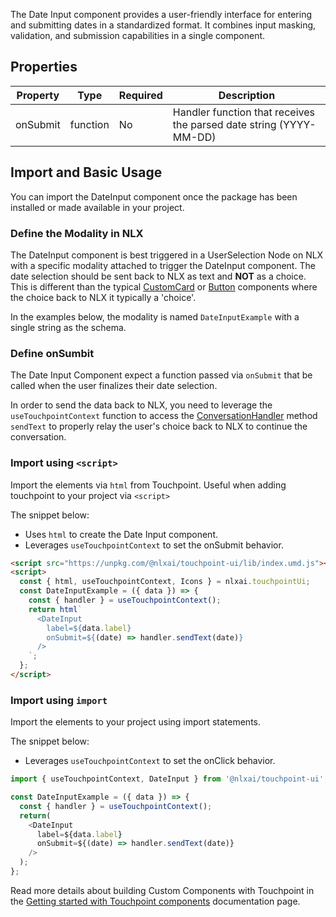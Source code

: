 
The Date Input component provides a user-friendly interface for entering and submitting dates in a standardized format. It combines input masking, validation, and submission capabilities in a single component.


## Properties

| Property | Type     | Required | Description                                                       |
| -------- | -------- | -------- | ----------------------------------------------------------------- |
| onSubmit | function | No       | Handler function that receives the parsed date string (YYYY-MM-DD) |

## Import and Basic Usage

You can import the DateInput component once the package has been installed or made available in your project.

### Define the Modality in NLX

The DateInput component is best triggered in a UserSelection Node on NLX with a specific modality attached to trigger the DateInput component. The date selection should be sent back to NLX as text and **NOT** as a choice. This is different than the typical [CustomCard](/touchpoint-CustomCards) or [Button](/touchpoint-Buttons) components where the choice back to NLX it typically a 'choice'.

In the examples below, the modality is named `DateInputExample` with a single string as the schema.

### Define onSumbit

The Date Input Component expect a function passed via `onSubmit` that be called when the user finalizes their date selection.

In order to send the data back to NLX, you need to leverage the `useTouchpointContext` function to access the [ConversationHandler](/headless-api-reference#interfacesconversationhandlermd) method `sendText` to properly relay the user's choice back to NLX to continue the conversation.

### Import using `<script>`

Import the elements via `html` from Touchpoint. Useful when adding touchpoint to your project via `<script>`

The snippet below: 

* Uses `html` to create the Date Input component.
* Leverages `useTouchpointContext` to set the onSubmit behavior.

```html
<script src="https://unpkg.com/@nlxai/touchpoint-ui/lib/index.umd.js"></script>
<script>
  const { html, useTouchpointContext, Icons } = nlxai.touchpointUi;
  const DateInputExample = ({ data }) => {
    const { handler } = useTouchpointContext();
    return html`
      <DateInput
        label=${data.label}
        onSubmit=${(date) => handler.sendText(date)}
      />
    `;
  };
</script>
```

### Import using `import`

Import the elements to your project using import statements. 

The snippet below: 

* Leverages `useTouchpointContext` to set the onClick behavior.

```javascript
import { useTouchpointContext, DateInput } from '@nlxai/touchpoint-ui';

const DateInputExample = ({ data }) => {
  const { handler } = useTouchpointContext();
  return(
    <DateInput
      label=${data.label}
      onSubmit=${(date) => handler.sendText(date)}
    />
  );
};
```

Read more details about building Custom Components with Touchpoint in the [Getting started with Touchpoint components](/touchpoint-components) documentation page.